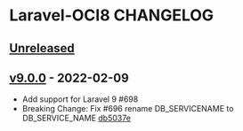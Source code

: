 # Laravel-OCI8 CHANGELOG

## [Unreleased](https://github.com/yajra/laravel-oci8/compare/v9.0.0...9.x)

## [v9.0.0] - 2022-02-09

- Add support for Laravel 9 #698
- Breaking Change: Fix #696 rename DB_SERVICENAME to DB_SERVICE_NAME [db5037e](https://github.com/yajra/laravel-oci8/commit/db5037eb83bfadf3c1400d8c5780d3270e7c315f)

[Unreleased]: https://github.com/yajra/laravel-oci8/compare/v9.0.0...9.x
[v9.0.0]: https://github.com/yajra/laravel-oci8/compare/v9.0.0...9.x